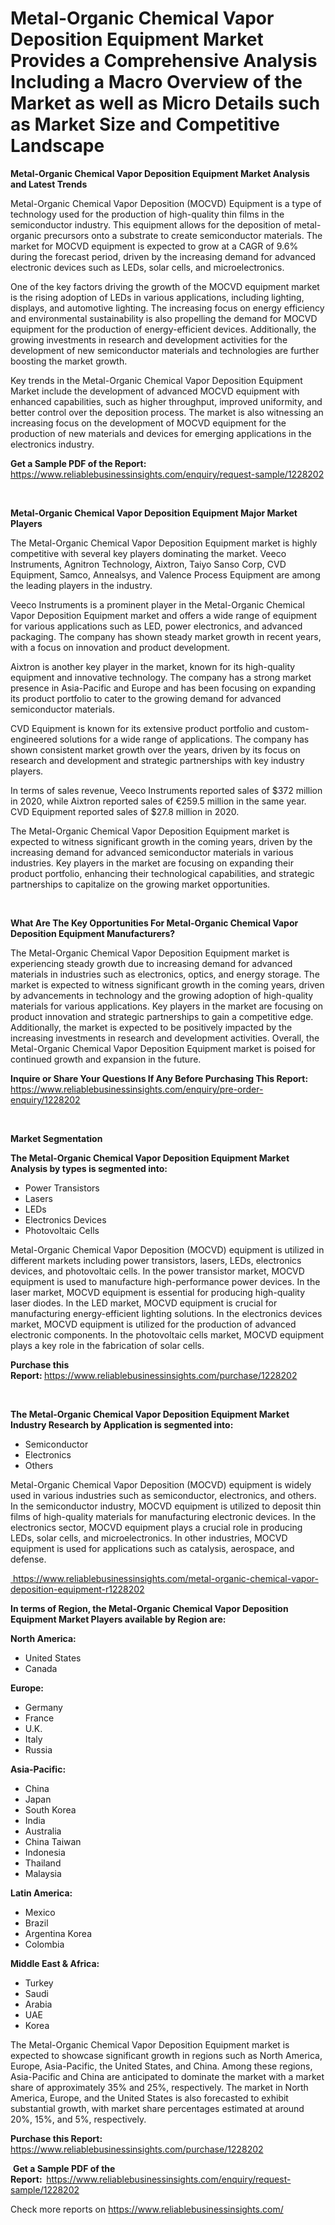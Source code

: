 <p><h1>Metal-Organic Chemical Vapor Deposition Equipment Market Provides a Comprehensive Analysis Including a Macro Overview of the Market as well as Micro Details such as Market Size and Competitive Landscape</h1></p><p><strong>Metal-Organic Chemical Vapor Deposition Equipment Market Analysis and Latest Trends</strong></p>
<p><p>Metal-Organic Chemical Vapor Deposition (MOCVD) Equipment is a type of technology used for the production of high-quality thin films in the semiconductor industry. This equipment allows for the deposition of metal-organic precursors onto a substrate to create semiconductor materials. The market for MOCVD equipment is expected to grow at a CAGR of 9.6% during the forecast period, driven by the increasing demand for advanced electronic devices such as LEDs, solar cells, and microelectronics.</p><p>One of the key factors driving the growth of the MOCVD equipment market is the rising adoption of LEDs in various applications, including lighting, displays, and automotive lighting. The increasing focus on energy efficiency and environmental sustainability is also propelling the demand for MOCVD equipment for the production of energy-efficient devices. Additionally, the growing investments in research and development activities for the development of new semiconductor materials and technologies are further boosting the market growth.</p><p>Key trends in the Metal-Organic Chemical Vapor Deposition Equipment Market include the development of advanced MOCVD equipment with enhanced capabilities, such as higher throughput, improved uniformity, and better control over the deposition process. The market is also witnessing an increasing focus on the development of MOCVD equipment for the production of new materials and devices for emerging applications in the electronics industry.</p></p>
<p><strong>Get a Sample PDF of the Report:&nbsp;</strong> <a href="https://www.reliablebusinessinsights.com/enquiry/request-sample/1228202">https://www.reliablebusinessinsights.com/enquiry/request-sample/1228202</a></p>
<p>&nbsp;</p>
<p><strong>Metal-Organic Chemical Vapor Deposition Equipment Major Market Players</strong></p>
<p><p>The Metal-Organic Chemical Vapor Deposition Equipment market is highly competitive with several key players dominating the market. Veeco Instruments, Agnitron Technology, Aixtron, Taiyo Sanso Corp, CVD Equipment, Samco, Annealsys, and Valence Process Equipment are among the leading players in the industry.</p><p>Veeco Instruments is a prominent player in the Metal-Organic Chemical Vapor Deposition Equipment market and offers a wide range of equipment for various applications such as LED, power electronics, and advanced packaging. The company has shown steady market growth in recent years, with a focus on innovation and product development.</p><p>Aixtron is another key player in the market, known for its high-quality equipment and innovative technology. The company has a strong market presence in Asia-Pacific and Europe and has been focusing on expanding its product portfolio to cater to the growing demand for advanced semiconductor materials.</p><p>CVD Equipment is known for its extensive product portfolio and custom-engineered solutions for a wide range of applications. The company has shown consistent market growth over the years, driven by its focus on research and development and strategic partnerships with key industry players.</p><p>In terms of sales revenue, Veeco Instruments reported sales of $372 million in 2020, while Aixtron reported sales of €259.5 million in the same year. CVD Equipment reported sales of $27.8 million in 2020.</p><p>The Metal-Organic Chemical Vapor Deposition Equipment market is expected to witness significant growth in the coming years, driven by the increasing demand for advanced semiconductor materials in various industries. Key players in the market are focusing on expanding their product portfolio, enhancing their technological capabilities, and strategic partnerships to capitalize on the growing market opportunities.</p></p>
<p>&nbsp;</p>
<p><strong>What Are The Key Opportunities For Metal-Organic Chemical Vapor Deposition Equipment Manufacturers?</strong></p>
<p><p>The Metal-Organic Chemical Vapor Deposition Equipment market is experiencing steady growth due to increasing demand for advanced materials in industries such as electronics, optics, and energy storage. The market is expected to witness significant growth in the coming years, driven by advancements in technology and the growing adoption of high-quality materials for various applications. Key players in the market are focusing on product innovation and strategic partnerships to gain a competitive edge. Additionally, the market is expected to be positively impacted by the increasing investments in research and development activities. Overall, the Metal-Organic Chemical Vapor Deposition Equipment market is poised for continued growth and expansion in the future.</p></p>
<p><strong>Inquire or Share Your Questions If Any Before Purchasing This Report:</strong> <a href="https://www.reliablebusinessinsights.com/enquiry/pre-order-enquiry/1228202">https://www.reliablebusinessinsights.com/enquiry/pre-order-enquiry/1228202</a></p>
<p>&nbsp;</p>
<p><strong>Market Segmentation</strong></p>
<p><strong>The Metal-Organic Chemical Vapor Deposition Equipment Market Analysis by types is segmented into:</strong></p>
<p><ul><li>Power Transistors</li><li>Lasers</li><li>LEDs</li><li>Electronics Devices</li><li>Photovoltaic Cells</li></ul></p>
<p><p>Metal-Organic Chemical Vapor Deposition (MOCVD) equipment is utilized in different markets including power transistors, lasers, LEDs, electronics devices, and photovoltaic cells. In the power transistor market, MOCVD equipment is used to manufacture high-performance power devices. In the laser market, MOCVD equipment is essential for producing high-quality laser diodes. In the LED market, MOCVD equipment is crucial for manufacturing energy-efficient lighting solutions. In the electronics devices market, MOCVD equipment is utilized for the production of advanced electronic components. In the photovoltaic cells market, MOCVD equipment plays a key role in the fabrication of solar cells.</p></p>
<p><strong>Purchase this Report:&nbsp;</strong><a href="https://www.reliablebusinessinsights.com/purchase/1228202">https://www.reliablebusinessinsights.com/purchase/1228202</a></p>
<p>&nbsp;</p>
<p><strong>The Metal-Organic Chemical Vapor Deposition Equipment Market Industry Research by Application is segmented into:</strong></p>
<p><ul><li>Semiconductor</li><li>Electronics</li><li>Others</li></ul></p>
<p><p>Metal-Organic Chemical Vapor Deposition (MOCVD) equipment is widely used in various industries such as semiconductor, electronics, and others. In the semiconductor industry, MOCVD equipment is utilized to deposit thin films of high-quality materials for manufacturing electronic devices. In the electronics sector, MOCVD equipment plays a crucial role in producing LEDs, solar cells, and microelectronics. In other industries, MOCVD equipment is used for applications such as catalysis, aerospace, and defense.</p></p>
<p><a href="https://www.reliablebusinessinsights.com/metal-organic-chemical-vapor-deposition-equipment-r1228202">&nbsp;https://www.reliablebusinessinsights.com/metal-organic-chemical-vapor-deposition-equipment-r1228202</a></p>
<p><strong>In terms of Region, the Metal-Organic Chemical Vapor Deposition Equipment Market Players available by Region are:</strong></p>
<p>
    <p> <strong> North America: </strong>
        <ul>
            <li>United States</li>
            <li>Canada</li>
        </ul>
        </p> 
    <p> <strong> Europe: </strong>
        <ul>
            <li>Germany</li>
            <li>France</li>
            <li>U.K.</li>
            <li>Italy</li>
            <li>Russia</li>
        </ul>
        </p> 
    <p> <strong> Asia-Pacific: </strong>
        <ul>
            <li>China</li>
            <li>Japan</li>
            <li>South Korea</li>
            <li>India</li>
            <li>Australia</li>
            <li>China Taiwan</li>
            <li>Indonesia</li>
            <li>Thailand</li>
            <li>Malaysia</li>
        </ul>
        </p> 
    <p> <strong> Latin America: </strong>
        <ul>
            <li>Mexico</li>
            <li>Brazil</li>
            <li>Argentina Korea</li>
            <li>Colombia</li>
        </ul>
        </p> 
    <p> <strong> Middle East & Africa: </strong>
        <ul>
            <li>Turkey</li>
            <li>Saudi</li>
            <li>Arabia</li>
            <li>UAE</li>
            <li>Korea</li>
        </ul>
    </p>
    </p>
<p><p>The Metal-Organic Chemical Vapor Deposition Equipment market is expected to showcase significant growth in regions such as North America, Europe, Asia-Pacific, the United States, and China. Among these regions, Asia-Pacific and China are anticipated to dominate the market with a market share of approximately 35% and 25%, respectively. The market in North America, Europe, and the United States is also forecasted to exhibit substantial growth, with market share percentages estimated at around 20%, 15%, and 5%, respectively.</p></p>
<p><strong>Purchase this Report: </strong><a href="https://www.reliablebusinessinsights.com/purchase/1228202">https://www.reliablebusinessinsights.com/purchase/1228202</a></p>
<p>&nbsp;<strong>Get a Sample PDF of the Report:&nbsp;&nbsp;</strong><a href="https://www.reliablebusinessinsights.com/enquiry/request-sample/1228202">https://www.reliablebusinessinsights.com/enquiry/request-sample/1228202</a></p>
<p><strong></strong></p>
<p>Check more reports on <a href="https://www.reliablebusinessinsights.com/">https://www.reliablebusinessinsights.com/</a></p>